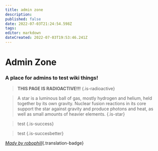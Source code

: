 ```yaml
---
title: admin zone
description: 
published: false
date: 2022-07-03T21:24:54.598Z
tags: 
editor: markdown
dateCreated: 2022-07-03T19:53:46.241Z
---
```


# Admin Zone
### A place for admins to test wiki things!

> **THIS PAGE IS RADIOACTIVE!!!**
{.is-radioactive}

> A star is a luminous ball of gas, mostly hydrogen and helium, held together by its own gravity. Nuclear fusion reactions in its core support the star against gravity and produce photons and heat, as well as small amounts of heavier elements.
{.is-star}

> test
{.is-success}

> test
{.is-succesbetter}

*[Mady by robophill](https://www.twitch.tv/robophill)*{.translation-badge}